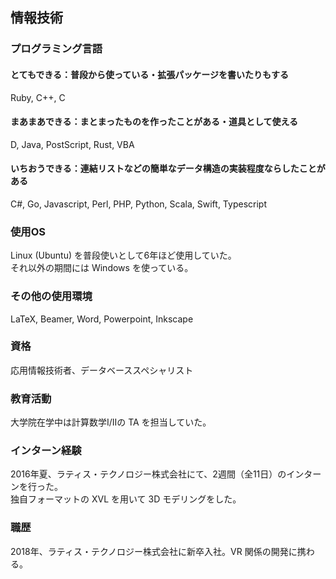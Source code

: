 ## 情報技術 

### プログラミング言語
#### とてもできる：普段から使っている・拡張パッケージを書いたりもする
Ruby, C++, C

#### まあまあできる：まとまったものを作ったことがある・道具として使える
D, Java, PostScript, Rust, VBA

#### いちおうできる：連結リストなどの簡単なデータ構造の実装程度ならしたことがある
C#, Go, Javascript, Perl, PHP, Python, Scala, Swift, Typescript

### 使用OS
Linux (Ubuntu) を普段使いとして6年ほど使用していた。    
それ以外の期間には Windows を使っている。

### その他の使用環境
LaTeX, Beamer, Word, Powerpoint, Inkscape

### 資格
応用情報技術者、データベーススペシャリスト

### 教育活動
大学院在学中は計算数学I/IIの TA を担当していた。

### インターン経験
2016年夏、ラティス・テクノロジー株式会社にて、2週間（全11日）のインターンを行った。  
独自フォーマットの XVL を用いて 3D モデリングをした。

### 職歴
2018年、ラティス・テクノロジー株式会社に新卒入社。VR 関係の開発に携わる。

